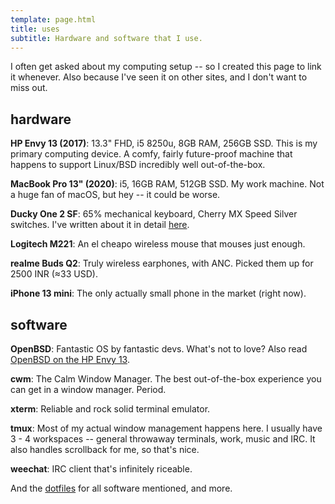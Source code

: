 ```yaml
---
template: page.html
title: uses
subtitle: Hardware and software that I use.
---
```


I often get asked about my computing setup -- so I created this page to link it
whenever. Also because I've seen it on other sites, and I don't want to miss
out.

## hardware

**HP Envy 13 (2017)**: 13.3" FHD, i5 8250u, 8GB RAM, 256GB SSD. This is
my primary computing device. A comfy, fairly future-proof machine that
happens to support Linux/BSD incredibly well out-of-the-box.

**MacBook Pro 13" (2020)**: i5, 16GB RAM, 512GB SSD. My work machine. Not
a huge fan of macOS, but hey -- it could be worse.

**Ducky One 2 SF**: 65% mechanical keyboard, Cherry MX Speed Silver
switches. I've written about it in detail [here](/blog/ducky-one-2).

**Logitech M221**: An el cheapo wireless mouse that mouses just enough.

**realme Buds Q2**: Truly wireless earphones, with ANC. Picked them up
for 2500 INR (≈33 USD).

**iPhone 13 mini**: The only actually small phone in the market (right
now).

## software

**OpenBSD**: Fantastic OS by fantastic devs. What's not to love? Also read
[OpenBSD on the HP Envy 13](/blog/openbsd-hp-envy).

**cwm**: The Calm Window Manager. The best out-of-the-box experience you can
get in a window manager. Period.

**xterm**: Reliable and rock solid terminal emulator.

**tmux**: Most of my actual window management happens here. I usually have
3 - 4 workspaces -- general throwaway terminals, work, music and IRC. It also
handles scrollback for me, so that's nice.

**weechat**: IRC client that's infinitely riceable.

And the [dotfiles](https://github.com/icyphox/dotfiles) for all software
mentioned, and more.
